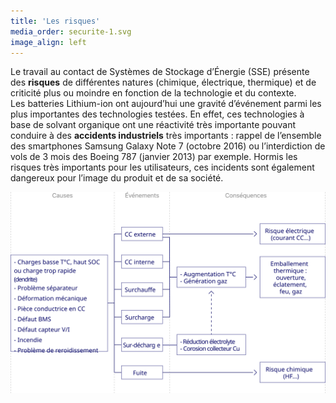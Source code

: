 ```yaml
---
title: 'Les risques'
media_order: securite-1.svg
image_align: left
---
```


Le travail au contact de Systèmes de Stockage d’Énergie (SSE) présente des **risques** de différentes natures (chimique, électrique, thermique) et de criticité plus ou moindre en fonction de la technologie et du contexte.  
Les batteries Lithium-ion ont aujourd’hui une gravité d’événement parmi les plus importantes des technologies testées. En effet, ces technologies à base de solvant organique ont une réactivité très importante pouvant conduire à des **accidents industriels** très importants : rappel de l’ensemble des smartphones Samsung Galaxy Note 7 (octobre 2016) ou l’interdiction de vols de 3 mois des Boeing 787 (janvier 2013) par exemple. Hormis les risques très importants pour les utilisateurs, ces incidents sont également dangereux pour l’image du produit et de sa société.

![](securite-1.svg)
